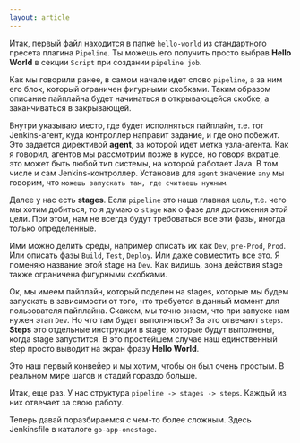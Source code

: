 ```yaml
---
layout: article
---
```

Итак, первый файл находится в папке `hello-world` из стандартного пресета плагина `Pipeline`. Ты можешь его получить просто выбрав **Hello World** в секции `Script` при создании `pipeline job`.

Как мы говорили ранее, в самом начале идет слово `pipeline`, а за ним его блок, который ограничен фигурными скобками. Таким образом описание пайплайна будет начинаться в открывающейся скобке, а заканчиваться в закрывающей.

Внутри указываю место, где будет исполняться пайплайн, т.е. тот Jenkins-агент, куда контроллер направит задание, и где оно побежит. Это задается директивой **agent**, за которой идет метка узла-агента. Как я говорил, агентов мы рассмотрим позже в курсе, но говоря вкратце, это может быть любой тип системы, на которой работает Java. В том числе и сам Jenkins-контроллер. Установив для `agent` значение `any` мы говорим, что `можешь запускать там, где считаешь нужным`.

Далее у нас есть **stages**. Если `pipeline` это наша главная цель, т.е. чего мы хотим добиться, то я думаю о `stage` как о фазе для достижения этой цели. При этом, нам не всегда будут требоваться все эти фазы, иногда только определенные.

Ими можно делить среды, например описать их как `Dev`, `pre-Prod`, `Prod`. Или описать фазы `Build`, `Test`, `Deploy`. Или даже совместить все это. Я поменяю название этой stage на `Dev`. Как видишь, зона действия stage также ограничена фигурными скобками.

Ок, мы имеем пайплайн, который поделен на stages, которые мы будем запускать в зависимости от того, что требуется в данный момент для пользователя пайплайна. Скажем, мы точно знаем, что при запуске нам нужен этап `Dev`. Но что там будет выполняться? За это отвечают `steps`. **Steps** это отдельные инструкции в stage, которые будут выполнены, когда stage запустится. В это простейшем случае наш единственный step просто выводит на экран фразу **Hello World**.

Это наш первый конвейер и мы хотим, чтобы он был очень простым. В реальном мире шагов и стадий гораздо больше. 

Итак, еще раз. У нас структура `pipeline -> stages -> steps`. Каждый из них отвечает за свою работу.

Теперь давай поразбираемся с чем-то более сложным. Здесь Jenkinsfile в каталоге `go-app-onestage`.
